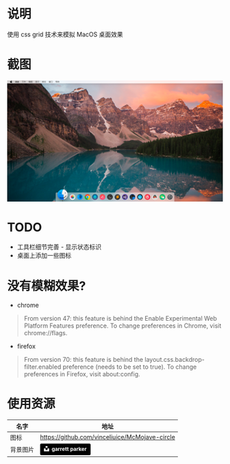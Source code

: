 # 说明

使用 css grid 技术来模拟 MacOS 桌面效果

# 截图

![screenshot](./screenshot.png)

# TODO

- 工具栏细节完善 - 显示状态标识
- 桌面上添加一些图标

# 没有模糊效果?

- chrome 
> From version 47: this feature is behind the Enable Experimental Web Platform Features preference. To change preferences in Chrome, visit chrome://flags.

- firefox
>  From version 70: this feature is behind the layout.css.backdrop-filter.enabled preference (needs to be set to true). To change preferences in Firefox, visit about:config.

# 使用资源

| 名字 | 地址 |
| ---- | ---- |
| 图标 | https://github.com/vinceliuice/McMojave-circle |
| 背景图片 | <a style="background-color:black;color:white;text-decoration:none;padding:4px 6px;font-family:-apple-system, BlinkMacSystemFont, &quot;San Francisco&quot;, &quot;Helvetica Neue&quot;, Helvetica, Ubuntu, Roboto, Noto, &quot;Segoe UI&quot;, Arial, sans-serif;font-size:12px;font-weight:bold;line-height:1.2;display:inline-block;border-radius:3px" href="https://unsplash.com/@garrettpsystems?utm_medium=referral&amp;utm_campaign=photographer-credit&amp;utm_content=creditBadge" target="_blank" rel="noopener noreferrer" title="Download free do whatever you want high-resolution photos from garrett parker"><span style="display:inline-block;padding:2px 3px"><svg xmlns="http://www.w3.org/2000/svg" style="height:12px;width:auto;position:relative;vertical-align:middle;top:-2px;fill:white" viewBox="0 0 32 32"><title>unsplash-logo</title><path d="M10 9V0h12v9H10zm12 5h10v18H0V14h10v9h12v-9z"></path></svg></span><span style="display:inline-block;padding:2px 3px">garrett parker</span></a> |
